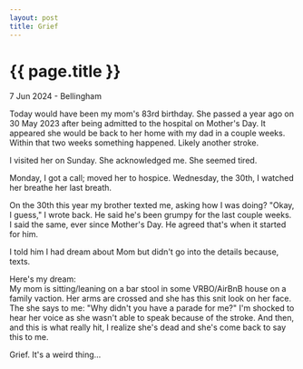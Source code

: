 ```yaml
---
layout: post
title: Grief
---
```


{{ page.title }}
================

<p class="subtitle">7 Jun 2024 - Bellingham</p>

Today would have been my mom's 83rd birthday. She passed a year ago on 30 May 2023 after being admitted to the hospital on Mother's Day. It appeared she would be back to her home with my dad in a couple weeks. Within that two weeks something happened. Likely another stroke.

I visited her on Sunday. She acknowledged me. She seemed tired. 

Monday, I got a call; moved her to hospice. Wednesday, the 30th, I watched her breathe her last breath.

On the 30th this year my brother texted me, asking how I was doing? "Okay, I guess," I wrote back. He said he's been grumpy for the last couple weeks. I said the same, ever since Mother's Day. He agreed that's when it started for him.

I told him I had dream about Mom but didn't go into the details because, texts.

Here's my dream:  
My mom is sitting/leaning on a bar stool in some VRBO/AirBnB house on a family vaction. Her arms are crossed and she has this snit look on her face. The she says to me: "Why didn't you have a parade for me?" I'm shocked to hear her voice as she wasn't able to speak because of the stroke. And then, and this is what really hit, I realize she's dead and she's come back to say this to me.

Grief. It's a weird thing...
